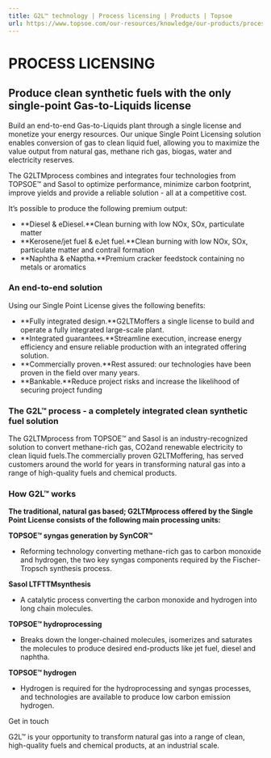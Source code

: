 ```yaml
---
title: G2L™ technology | Process licensing | Products | Topsoe
url: https://www.topsoe.com/our-resources/knowledge/our-products/process-licensing/g2ltm-technology#main-content
---
```


# PROCESS LICENSING

## Produce clean synthetic fuels with the only single-point Gas-to-Liquids license

Build an end-to-end Gas-to-Liquids plant through a single license and monetize your energy resources. Our unique Single Point Licensing solution enables conversion of gas to clean liquid fuel, allowing you to maximize the value output from natural gas, methane rich gas, biogas, water and electricity reserves.

The G2LTMprocess combines and integrates four technologies from TOPSOE™ and Sasol to optimize performance, minimize carbon footprint, improve yields and provide a reliable solution - all at a competitive cost.

It’s possible to produce the following premium output:

- **Diesel & eDiesel.**Clean burning with low NOx, SOx, particulate matter
- **Kerosene/jet fuel & eJet fuel.**Clean burning with low NOx, SOx, particulate matter and contrail formation
- **Naphtha & eNaptha.**Premium cracker feedstock containing no metals or aromatics

### An end-to-end solution

Using our Single Point License gives the following benefits:

- **Fully integrated design.**G2LTMoffers a single license to build and operate a fully integrated large-scale plant.
- **Integrated guarantees.**Streamline execution, increase energy efficiency and ensure reliable production with an integrated offering solution.
- **Commercially proven.**Rest assured: our technologies have been proven in the field over many years.
- **Bankable.**Reduce project risks and increase the likelihood of securing project funding

### The G2L™ process - a completely integrated clean synthetic fuel solution

The G2LTMprocess from TOPSOE™ and Sasol is an industry-recognized solution to convert methane-rich gas, CO2and renewable electricity to clean liquid fuels.The commercially proven G2LTMoffering, has served customers around the world for years in transforming natural gas into a range of high-quality fuels and chemical products.

### How G2L™ works

**The traditional, natural gas based; G2LTMprocess offered by the Single Point License consists of the following main processing units:**

**TOPSOE™ syngas generation by SynCOR™**

- Reforming technology converting methane-rich gas to carbon monoxide and hydrogen, the two key syngas components required by the Fischer-Tropsch synthesis process.

**Sasol LTFTTMsynthesis**

- A catalytic process converting the carbon monoxide and hydrogen into long chain molecules.

**TOPSOE™ hydroprocessing**

- Breaks down the longer-chained molecules, isomerizes and saturates the molecules to produce desired end-products like jet fuel, diesel and naphtha.

**TOPSOE™ hydrogen**

- Hydrogen is required for the hydroprocessing and syngas processes, and technologies are available to produce low carbon emission hydrogen.

Get in touch

G2L™ is your opportunity to transform natural gas into a range of clean, high-quality fuels and chemical products, at an industrial scale.